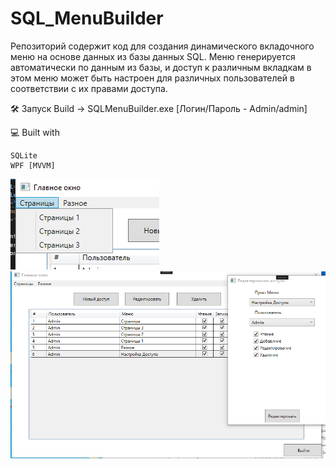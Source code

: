 # SQL_MenuBuilder
Репозиторий содержит код для создания динамического вкладочного меню на основе данных из базы данных SQL. Меню генерируется автоматически по данным из базы, и доступ к различным вкладкам в этом меню может быть настроен для различных пользователей в соответствии с их правами доступа.

🛠️ Запуск
    Build -> SQLMenuBuilder.exe [Логин/Пароль - Admin/admin]

💻 Built with

    SQLite
    WPF [MVVM]

![Изображение](https://github.com/BlackKronos2/SQL_MenuBuilder/blob/main/Images/1.png)
![Изображение](https://github.com/BlackKronos2/SQL_MenuBuilder/blob/main/Images/2.png)

